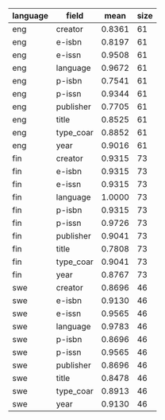 | language   | field     |   mean |   size |
|------------|-----------|--------|--------|
| eng        | creator   | 0.8361 |     61 |
| eng        | e-isbn    | 0.8197 |     61 |
| eng        | e-issn    | 0.9508 |     61 |
| eng        | language  | 0.9672 |     61 |
| eng        | p-isbn    | 0.7541 |     61 |
| eng        | p-issn    | 0.9344 |     61 |
| eng        | publisher | 0.7705 |     61 |
| eng        | title     | 0.8525 |     61 |
| eng        | type_coar | 0.8852 |     61 |
| eng        | year      | 0.9016 |     61 |
| fin        | creator   | 0.9315 |     73 |
| fin        | e-isbn    | 0.9315 |     73 |
| fin        | e-issn    | 0.9315 |     73 |
| fin        | language  | 1.0000 |     73 |
| fin        | p-isbn    | 0.9315 |     73 |
| fin        | p-issn    | 0.9726 |     73 |
| fin        | publisher | 0.9041 |     73 |
| fin        | title     | 0.7808 |     73 |
| fin        | type_coar | 0.9041 |     73 |
| fin        | year      | 0.8767 |     73 |
| swe        | creator   | 0.8696 |     46 |
| swe        | e-isbn    | 0.9130 |     46 |
| swe        | e-issn    | 0.9565 |     46 |
| swe        | language  | 0.9783 |     46 |
| swe        | p-isbn    | 0.8696 |     46 |
| swe        | p-issn    | 0.9565 |     46 |
| swe        | publisher | 0.8696 |     46 |
| swe        | title     | 0.8478 |     46 |
| swe        | type_coar | 0.8913 |     46 |
| swe        | year      | 0.9130 |     46 |
